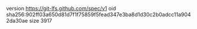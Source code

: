 version https://git-lfs.github.com/spec/v1
oid sha256:902ff03a650d81d7f1f75859f5fead347e3ba8d1d30c2b0adcc11a9042da30ae
size 3917
